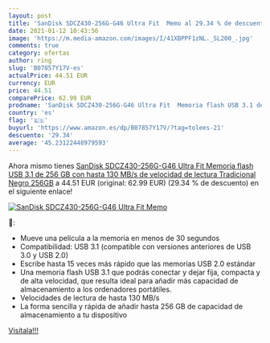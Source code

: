 ```yaml
---
layout: post
title: 'SanDisk SDCZ430-256G-G46 Ultra Fit  Memo al 29.34 % de descuento'
date: 2021-01-12 10:43:56
image: 'https://m.media-amazon.com/images/I/41XBPPF1zNL._SL200_.jpg'
comments: true
category: ofertas
author: ring
slug: 'B07857Y17V-es'
actualPrice: 44.51 EUR
currency: EUR
price: 44.51
comparePrice: 62.99 EUR
prodname: 'SanDisk SDCZ430-256G-G46 Ultra Fit  Memoria flash USB 3.1 de 256 GB con hasta 130 MB/s de velocidad de lectura Tradicional Negro 256GB'
country: 'es'
flag: '🇪🇸'
buyurl: 'https://www.amazon.es/dp/B07857Y17V/?tag=tolees-21'
descuento: '29.34'
average: '45.23122448979593'
---
```


Ahora mismo tienes [SanDisk SDCZ430-256G-G46 Ultra Fit  Memoria flash USB 3.1 de 256 GB con hasta 130 MB/s de velocidad de lectura Tradicional Negro 256GB](https://www.amazon.es/dp/B07857Y17V/?tag=tolees-21) a 44.51 EUR (original: 62.99 EUR) (29.34 %  de descuento) en el siguiente enlace!

[![SanDisk SDCZ430-256G-G46 Ultra Fit  Memo](https://m.media-amazon.com/images/I/41XBPPF1zNL._SL200_.jpg)](https://www.amazon.es/dp/B07857Y17V/?tag=tolees-21)

🔎:

- Mueve una película a la memoria en menos de 30 segundos
- Compatibilidad: USB 3.1 (compatible con versiones anteriores de USB 3.0 y USB 2.0)
- Escribe hasta 15 veces más rápido que las memorias USB 2.0 estándar
- Una memoria flash USB 3.1 que podrás conectar y dejar fija, compacta y de alta velocidad, que resulta ideal para añadir más capacidad de almacenamiento a los ordenadores portátiles.
- Velocidades de lectura de hasta 130 MB/s
- La forma sencilla y rápida de añadir hasta 256 GB de capacidad de almacenamiento a tu dispositivo

[Visítala!!!](https://www.amazon.es/dp/B07857Y17V/?tag=tolees-21)
